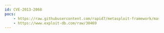 ```yaml
---
id: CVE-2013-2068
pocs:
    - https://raw.githubusercontent.com/rapid7/metasploit-framework/master/modules/exploits/linux/http/cfme_manageiq_evm_upload_exec.rb
    - https://www.exploit-db.com/raw/30469
---
```

